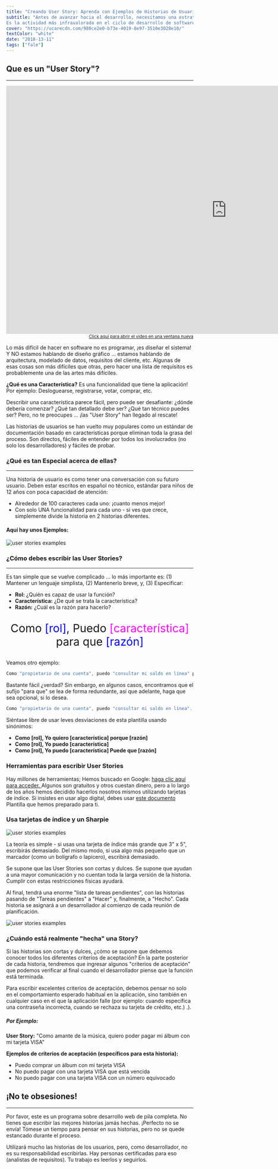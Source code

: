 ```yaml
---
title: "Creando User Story: Aprenda con Ejemplos de Historias de Usuarios"
subtitle: "Antes de avanzar hacia el desarrollo, necesitamos una estrategia (Historias de usuarios). Encuentra y aprende aquí con ejemplos de historias de usuarios.
Es la actividad más infravalorada en el ciclo de desarrollo de software y representa el 70% de las razones por las que los proyectos no se entregan a tiempo.."
cover: "https://ucarecdn.com/980ce2e0-b73e-4019-8e97-3510e3028e10/"
textColor: "white"
date: "2018-13-11"
tags: ["fale"]
---
```


## Que es un "User Story"?
***

<iframe width="1185" height="667" src="https://www.youtube.com/embed/LGeDZmrWwsw" frameborder="0" allow="accelerometer; autoplay; encrypted-media; gyroscope; picture-in-picture" allowfullscreen></iframe>

<div align="right"><small><a href="https://www.youtube.com/embed/LGeDZmrWwsw">Click aquí para abrir el video en una ventana nueva</a></small></div>

Lo más difícil de hacer en software no es programar, ¡es diseñar el sistema! Y NO estamos hablando de diseño gráfico ... estamos hablando de arquitectura, modelado de datos, requisitos del cliente, etc. Algunas de esas cosas son más difíciles que otras, pero hacer una lista de requisitos es probablemente una de las artes más difíciles.

**¿Qué es una Característica?** Es una funcionalidad que tiene la aplicación! Por ejemplo: Desloguearse, registrarse, votar, comprar, etc.

Describir una característica parece fácil, pero puede ser desafiante: ¿dónde debería comenzar? ¿Qué tan detallado debe ser? ¿Qué tan técnico puedes ser? Pero, no te preocupes ... ¡las "User Story" han llegado al rescate!

Las historias de usuarios se han vuelto muy populares como un estándar de documentación basado en características porque eliminan toda la grasa del proceso. Son directos, fáciles de entender por todos los involucrados (no solo los desarrolladores) y fáciles de probar.

### ¿Qué es tan Especial acerca de ellas?
***

Una historia de usuario es como tener una conversación con su futuro usuario. Deben estar escritos en español no técnico, estándar para niños de 12 años con poca capacidad de atención:

+ Alrededor de 100 caracteres cada uno: ¡cuanto menos mejor!
+ Con solo UNA funcionalidad para cada uno - si ves que crece, simplemente divide la historia en 2 historias diferentes.

#### Aquí hay unos Ejemplos:

![user stories examples](https://ucarecdn.com/032a818d-e4d7-4276-8195-ce5d8a3edcf6/-/resize/2000x/)

### ¿Cómo debes escribir las User Stories?
***

Es tan simple que se vuelve complicado ... lo más importante es: (1) Mantener un lenguaje simplista, (2) Mantenerlo breve, y, (3) Especificar:

+ **Rol:**  ¿Quién es capaz de usar la función?
+ **Característica:** ¿De qué se trata la característica?
+ **Razón:**  ¿Cuál es la razón para hacerlo?

<p align="center"; style= "font-size:30px" > Como <font color="blue">[rol]</font>, Puedo <font color="#ff00ff">[característica]</font> para que <font color="blue">[razón]</font></p>

Veamos otro ejemplo:
```jsx
Como "propietario de una cuenta", puedo "consultar mi saldo en línea" para que "pueda mantener un saldo diario las 24 horas del día".
```

Bastante fácil ¿verdad? Sin embargo, en algunos casos, encontramos que el sufijo "para que" se lea de forma redundante, así que adelante, haga que sea opcional, si lo desea.

```jsx
Como "propietario de una cuenta", puedo "consultar mi saldo en línea".
```

Siéntase libre de usar leves desviaciones de esta plantilla usando sinónimos:

+ **Como [rol], Yo quiero [característica] porque [razón]**
+ **Como [rol], Yo puedo [característica]**
+ **Como [rol], Yo puedo [característica] Puede que [razón]**

### Herramientas para escribir User Stories

Hay millones de herramientas; Hemos buscado en Google: [haga clic aquí para acceder. ](http://lmgtfy.com/?q=free+tools+to+write+user+stories)Algunos son gratuitos y otros cuestan dinero, pero a lo largo de los años hemos decidido hacerlos nosotros mismos utilizando tarjetas de índice. Si insistes en usar algo digital, debes usar [este documento](https://docs.google.com/spreadsheets/d/1Lj6NBXGLgAY-dyCHkVQIJdG6IbqrGRw6p6k3q-jb7tE/edit?usp=sharing) Plantilla que hemos preparado para ti.

### Usa tarjetas de índice y un Sharpie

![user stories examples](https://ucarecdn.com/94f4a28c-a93c-4e05-9f86-ce64abc2ff7b/-/resize/400x/)

La teoría es simple - si usas una tarjeta de índice más grande que 3" x 5", escribirás demasiado. Del mismo modo, si usa algo más pequeño que un marcador (como un bolígrafo o lapicero), escribirá demasiado.

Se supone que las User Stories son cortas y dulces. Se supone que ayudan a una mayor comunicación y no cuentan toda la larga versión de la historia. Cumplir con estas restricciones físicas ayudará.

Al final, tendrá una enorme "lista de tareas pendientes", con las historias pasando de "Tareas pendientes" a "Hacer" y, finalmente, a "Hecho". Cada historia se asignará a un desarrollador al comienzo de cada reunión de planificación.

![user stories examples](https://ucarecdn.com/faaa70b0-5343-43f0-8565-994c9b40ab8b/-/resize/400x/)

### ¿Cuándo está realmente "hecha" una Story?

Si las historias son cortas y dulces, ¿cómo se supone que debemos conocer todos los diferentes criterios de aceptación? En la parte posterior de cada historia, tendremos que ingresar algunos "criterios de aceptación" que podemos verificar al final cuando el desarrollador piense que la función está terminada.

Para escribir excelentes criterios de aceptación, debemos pensar no solo en el comportamiento esperado habitual en la aplicación, sino también en cualquier caso en el que la aplicación falle (por ejemplo: cuando especifica una contraseña incorrecta, cuando se rechaza su tarjeta de crédito, etc.) .).

##### Por Ejemplo:

**User Story:**
"Como amante de la música, quiero poder pagar mi álbum con mi tarjeta VISA"

**Ejemplos de criterios de aceptación (específicos para esta historia):**

+ Puedo comprar un álbum con mi tarjeta VISA
+ No puedo pagar con una tarjeta VISA que está vencida
+ No puedo pagar con una tarjeta VISA con un número equivocado

## ¡No te obsesiones!
***

Por favor, este es un programa sobre desarrollo web de pila completa. No tienes que escribir las mejores historias jamás hechas. ¡Perfecto no se envía! Tómese un tiempo para pensar en sus historias, pero no se quede estancado durante el proceso.

Utilizará mucho las historias de los usuarios, pero, como desarrollador, no es su responsabilidad escribirlas. Hay personas certificadas para eso (analistas de requisitos). Tu trabajo es leerlos y seguirlos.
























